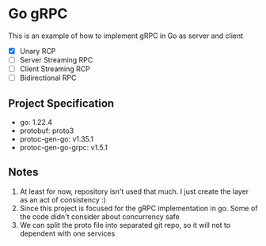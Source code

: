 # Go gRPC
This is an example of how to implement gRPC in Go as server and client
- [x] Unary RCP
- [ ] Server Streaming RPC
- [ ] Client Streaming RCP
- [ ] Bidirectional RPC

## Project Specification
- go: 1.22.4
- protobuf: proto3
- protoc-gen-go: v1.35.1
- protoc-gen-go-grpc: v1.5.1

## Notes
1. At least for now, repository isn't used that much. I just create the layer as an act of consistency :)
2. Since this project is focused for the gRPC implementation in go. Some of the code didn't consider about concurrency safe
3. We can split the proto file into separated git repo, so it will not to dependent with one services